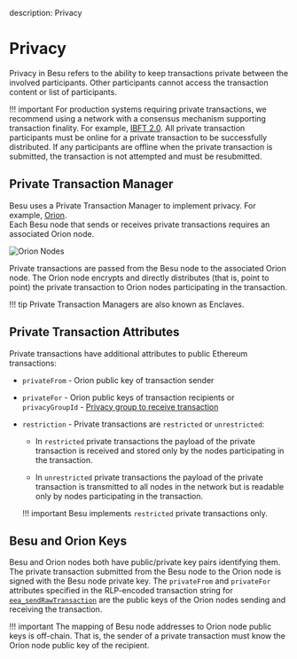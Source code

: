 description: Privacy
<!--- END of page meta data -->

# Privacy

Privacy in Besu refers to the ability to keep transactions private between the involved participants. 
Other participants cannot access the transaction content or list of participants.

!!! important
    For production systems requiring private transactions, we recommend using a network 
    with a consensus mechanism supporting transaction finality. For example, [IBFT 2.0](../../HowTo/Configure/Consensus-Protocols/IBFT.md).
    All private transaction participants must be online for a private transaction to be successfully distributed.
    If any participants are offline when the private transaction is submitted, the transaction is
    not attempted and must be resubmitted.

## Private Transaction Manager

Besu uses a Private Transaction Manager to implement privacy. For example, [Orion](http://docs.orion.pegasys.tech).  
Each Besu node that sends or receives private transactions requires an associated Orion node. 

![Orion Nodes](../../images/OrionNodes.png)

Private transactions are passed from the Besu node to the associated Orion node. The Orion node
encrypts and directly distributes (that is, point to point) the private transaction to Orion nodes 
participating in the transaction. 

!!! tip
    Private Transaction Managers are also known as Enclaves.  

## Private Transaction Attributes

Private transactions have additional attributes to public Ethereum transactions: 

* `privateFrom` - Orion public key of transaction sender

* `privateFor` - Orion public keys of transaction recipients or `privacyGroupId` - [Privacy group to receive transaction](Privacy-Groups.md) 

* `restriction` - Private transactions are `restricted` or `unrestricted`:  
  
    - In `restricted` private transactions the payload of the private transaction is received and stored only by 
    the nodes participating in the transaction. 

    - In `unrestricted` private transactions the payload of the private transaction is transmitted to all nodes
    in the network but is readable only by nodes participating in the transaction.   

    !!! important 
        Besu implements `restricted` private transactions only.

## Besu and Orion Keys

Besu and Orion nodes both have public/private key pairs identifying them. The private transaction 
submitted from the Besu node to the Orion node is signed with the Besu node private key. The 
`privateFrom` and `privateFor` attributes specified in the RLP-encoded transaction string for 
[`eea_sendRawTransaction`](../../Reference/API-Methods.md#eea_sendrawtransaction) are the public keys
of the Orion nodes sending and receiving the transaction.  

!!! important 
    The mapping of Besu node addresses to Orion node public keys is off-chain.  That is, the 
    sender of a private transaction must know the Orion node public key of the recipient.  
